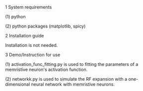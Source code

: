 1 System requirements

(1) python

(2) python packages (matplotlib, spicy)

2 Installation guide

   Installation is not needed.

3 Demo/Instruction for use

(1) activation_func_fitting.py is used to fitting the parameters of a memristive neuron's
    activation function.
    
(2) networkk.py is used to simulate the RF expansion with a one-dimensional neural 
    network with memristive neurons.
